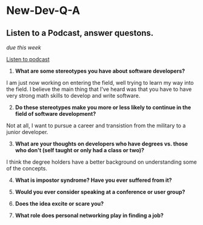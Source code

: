 # New-Dev-Q-A
## Listen to a Podcast, answer questons. 
_due this week_

[Listen to podcast](https://devchat.tv/ruby-rogues/180-rr-barriers-to-new-developers-with-kinsey-ann-durham)  

1. **What are some stereotypes you have about software developers?**  

I am just now working on entering the field, well trying to learn my way into the field.  I believe the main thing that I've heard was that you have to have very strong math skills to develop and write software. 

2. **Do these stereotypes make you more or less likely to continue in the field of software development?** 

Not at all, I want to pursue a career and transistion from the military to a junior developer.

3. **What are your thoughts on developers who have degrees vs. those who don't (self taught or only had a class or two)?**

I think the degree holders have a better background on understanding some of the concepts.  

4. **What is impostor syndrome? Have you ever suffered from it?**  

5. **Would you ever consider speaking at a conference or user group?**  

6. **Does the idea excite or scare you?**  

7. **What role does personal networking play in finding a job?**
